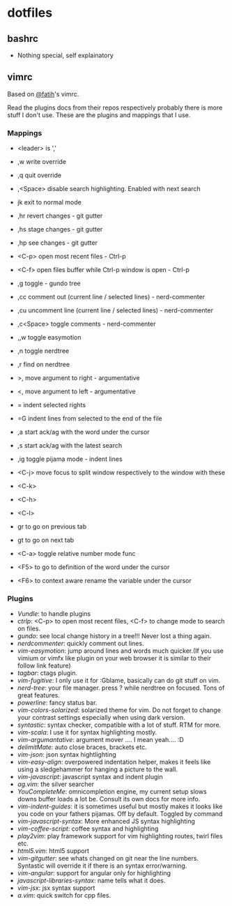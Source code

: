 dotfiles
========

bashrc
------
* Nothing special, self explainatory

vimrc
-----
Based on [@fatih](http://www.github.com/fatih/dotfiles)'s vimrc.

Read the plugins docs from their repos respectively probably there is more stuff
I don't use. These are the plugins and mappings that I use.

### Mappings

* \<leader\> is ','

* ,w write override
* ,q quit override
* ,\<Space\> disable search highlighting. Enabled with next search
* jk exit to normal mode

* ,hr revert changes - git gutter
* ,hs stage changes - git gutter
* ,hp see changes - git gutter

* \<C-p\> open most recent files - Ctrl-p
* \<C-f\> open files buffer while Ctrl-p window is open - Ctrl-p

* ,g toggle - gundo tree

* ,cc comment out (current line / selected lines) - nerd-commenter
* ,cu uncomment line (current line / selected lines) - nerd-commenter
* ,c\<Space\> toggle comments - nerd-commenter

* ,,w toggle easymotion

* ,n toggle nerdtree
* ,r find on nerdtree

* \>, move argument to right - argumentative
* \<, move argument to left - argumentative

* = indent selected rights
* =G indent lines from selected to the end of the file

* ,a start ack/ag with the word under the cursor
* ,s start ack/ag with the latest search

* ,ig toggle pijama mode - indent lines

* \<C-j\> move focus to split window respectively to the window with these
* \<C-k\>
* \<C-h\>
* \<C-l\>

* gr to go on previous tab
* gt to go on next tab

* \<C-a\> toggle relative number mode func

* \<F5\> to go to definition of the word under the cursor
* \<F6\> to context aware rename the variable under the cursor


### Plugins
* *Vundle*: to handle plugins
* *ctrlp*: \<C-p\> to open most recent files, \<C-f\> to change mode to search on files.
* *gundo*: see local change history in a tree!!! Never lost a thing again.
* *nerdcommenter*: quickly comment out lines.
* *vim-easymotion*: jump around lines and words much quicker.(If you use vimium or
  vimfx like plugin on your web browser it is similar to their follow link feature)
* *tagbar*: ctags plugin.
* *vim-fugitive*: I only use it for :Gblame, basically can do git stuff on vim.
* *nerd-tree*: your file manager. press ? while nerdtree on focused. Tons of
  great features.
* *powerline*: fancy status bar.
* *vim-colors-solarized*: solarized theme for vim. Do not forget to change your
  contrast settings especially when using dark version.
* *syntastic*: syntax checker, compatible with a lot of stuff. RTM for more.
* *vim-scala*: I use it for syntax highlighting mostly.
* *vim-argumantative*: argument mover .... I mean yeah.... :D
* *delimitMate*: auto close braces, brackets etc.
* *vim-json*: json syntax hightlighting
* *vim-easy-align*: overpowered indentation helper, makes it feels like using a
  sledgehammer for hanging a picture to the wall.
* *vim-javascript*: javascript syntax and indent plugin
* *ag.vim*: the silver searcher
* *YouCompleteMe*: omnicompletion engine, my current setup slows downs buffer
  loads a lot be. Consult its own docs for more info.
* *vim-indent-guides*: it is sometimes useful but mostly makes it looks like you
  code on your fathers pijamas. Off by default. Toggled by command
* *vim-javascript-syntax*: More enhanced JS syntax highlighting
* *vim-coffee-script*: coffee syntax and highlighting
* *play2vim*: play framework support for vim highlighting routes, twirl files etc.
* *html5.vim*: html5 support
* *vim-gitgutter*: see whats changed on git near the line numbers. Syntastic will
  override it if there is an syntax error/warning.
* *vim-angular*: support for angular only for highlighting
* *javascript-libraries-syntax*: name tells what it does.
* *vim-jsx*: jsx syntax support
* *a.vim*: quick switch for cpp files.
